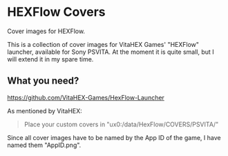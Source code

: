 # HEXFlow Covers
Cover images for HEXFlow.

This is a collection of cover images for VitaHEX Games' "HEXFlow" launcher, available for Sony PSVITA.
At the moment it is quite small, but I will extend it in my spare time.

## What you need?
https://github.com/VitaHEX-Games/HexFlow-Launcher

As mentioned by VitaHEX:
> Place your custom covers in "ux0:/data/HexFlow/COVERS/PSVITA/"

Since all cover images have to be named by the App ID of the game, I have named them "AppID.png".
